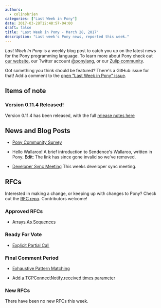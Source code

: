```yaml
---
authors:
  - colinobrien
categories: ["Last Week in Pony"]
date: 2017-03-28T12:48:57-04:00
draft: false
title: "Last Week in Pony - March 28, 2017"
description: "Last week's Pony news, reported this week."
---
```

_Last Week In Pony_ is a weekly blog post to catch you up on the latest news for the Pony programming language. To learn more about Pony check out [our website](https://ponylang.io), our Twitter account [@ponylang](https://twitter.com/ponylang), or our [Zulip community](https://ponylang.zulipchat.com).

Got something you think should be featured? There's a GitHub issue for that! Add a comment to the [open "Last Week in Pony" issue](https://github.com/ponylang/ponylang.github.io/issues?q=is%3Aissue+is%3Aopen+label%3Alast-week-in-pony).
<!-- more -->

## Items of note

### Version 0.11.4 Released!

Version 0.11.4 has been released, with the full [release notes here](https://pony.groups.io/g/user/topic/pony_0_11_4_has_been_released/4652245?p=,,,20,0,0,0::recentpostdate%2Fsticky,,,20,2,0,4652245)

## News and Blog Posts

- [Pony Community Survey](https://docs.google.com/forms/d/e/1FAIpQLScBNr5dPPCVYchRukAm-sFR3wipndVJiua3xHr8CslohVFRlg/viewform?c=0&w=1&usp=send_form)

- Hello Wallaroo! A brief introduction to Sendence's Wallaroo, written in Pony. **Edit**: The link has since gone invalid so we've removed.

- [Developer Sync Meeting](https://vimeo.com/915001289) This weeks developer sync meeting.

## RFCs

Interested in making a change, or keeping up with changes to Pony? Check out the [RFC repo](https://github.com/ponylang/rfcs). Contributors welcome!

### Approved RFCs

- [Arrays As Sequences](https://github.com/ponylang/rfcs/pull/84)

### Ready For Vote

- [Explicit Partial Call](https://github.com/ponylang/rfcs/pull/82)

### Final Comment Period

- [Exhaustive Pattern Matching](https://github.com/ponylang/rfcs/pull/86)

- [Add a TCPConnectNotify.received times parameter](https://github.com/ponylang/rfcs/pull/85)

### New RFCs

There have been no new RFCs this week.
